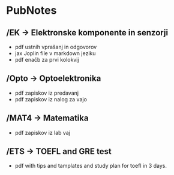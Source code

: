 # PubNotes

## /EK -> Elektronske komponente in senzorji
- pdf ustnih vprašanj in odgovorov
- jax Joplin file v markdown jeziku 
- pdf enačb za prvi kolokvij

## /Opto -> Optoelektronika
- pdf zapiskov iz predavanj
- pdf zapiskov iz nalog za vajo

## /MAT4 -> Matematika
- pdf zapiskov iz lab vaj

## /ETS -> TOEFL and GRE test
- pdf with tips and tamplates and study plan for toefl in 3 days.
